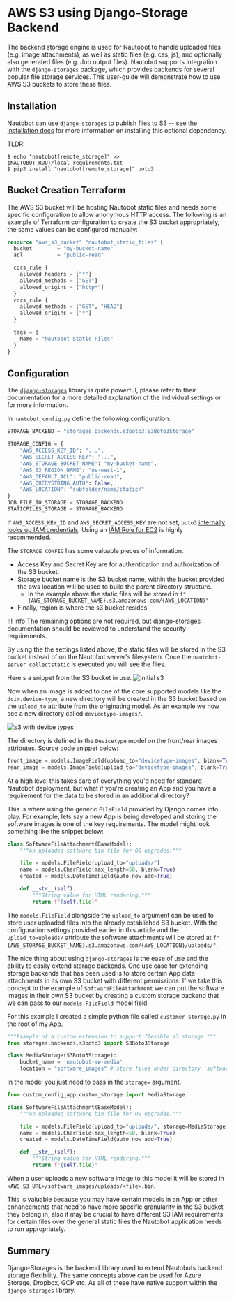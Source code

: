 # AWS S3 using Django-Storage Backend

The backend storage engine is used for Nautobot to handle uploaded files (e.g. image attachments), as well as static files (e.g. css, js), and optionally also generated files (e.g. Job output files). Nautobot supports integration with the `django-storages` package, which provides backends for several popular file storage services. This user-guide will demonstrate how to use AWS S3 buckets to store these files.

## Installation

Nautobot can use [`django-storages`](https://django-storages.readthedocs.io/en/stable/) to publish files to S3 -- see the [installation docs](../installation/nautobot.md#remote-file-storage) for more information on installing this optional dependency.

TLDR:

```shell
$ echo "nautobot[remote_storage]" >> $NAUTOBOT_ROOT/local_requirements.txt
$ pip3 install "nautobot[remote_storage]" boto3
```

## Bucket Creation Terraform

The AWS S3 bucket will be hosting Nautobot static files and needs some specific configuration to allow anonymous HTTP access.  The following is an example of Terraform configuration to create the S3 bucket appropriately, the same values can be configured manually:

```terraform
resource "aws_s3_bucket" "nautobot_static_files" {
  bucket        = "my-bucket-name"
  acl           = "public-read"

  cors_rule {
    allowed_headers = ["*"]
    allowed_methods = ["GET"]
    allowed_origins = ["http*"]
  }
  cors_rule {
    allowed_methods = ["GET", "HEAD"]
    allowed_origins = ["*"]
  }

  tags = {
    Name = "Nautobot Static Files"
  }
}
```

## Configuration

The [`django-storages`](https://django-storages.readthedocs.io/en/stable/) library is quite powerful, please refer to their documentation for a more detailed explanation of the individual settings or for more information.

In `nautobot_config.py` define the following configuration:

```python
STORAGE_BACKEND = "storages.backends.s3boto3.S3Boto3Storage"

STORAGE_CONFIG = {
    "AWS_ACCESS_KEY_ID": "...",
    "AWS_SECRET_ACCESS_KEY": "...",
    "AWS_STORAGE_BUCKET_NAME": "my-bucket-name",
    "AWS_S3_REGION_NAME": "us-west-1",
    "AWS_DEFAULT_ACL": "public-read",
    "AWS_QUERYSTRING_AUTH": False,
    "AWS_LOCATION": "subfolder/name/static/"
}
JOB_FILE_IO_STORAGE = STORAGE_BACKEND
STATICFILES_STORAGE = STORAGE_BACKEND
```

If `AWS_ACCESS_KEY_ID` and `AWS_SECRET_ACCESS_KEY` are not set, `boto3` [internally looks up IAM credentials](https://boto3.amazonaws.com/v1/documentation/api/latest/guide/credentials.html).  Using an [IAM Role for EC2](https://docs.aws.amazon.com/AWSEC2/latest/UserGuide/iam-roles-for-amazon-ec2.html?icmpid=docs_ec2_console) is highly recommended.

The `STORAGE_CONFIG` has some valuable pieces of information.

- Access Key and Secret Key are for authentication and authorization of the S3 bucket.
- Storage bucket name is the S3 bucket name, within the bucket provided the aws location will be used to build the parent directory structure.
    - In the example above the static files will be stored in `f"{AWS_STORAGE_BUCKET_NAME}.s3.amazonaws.com/{AWS_LOCATION}"`
- Finally, region is where the s3 bucket resides.

!!! info
    The remaining options are not required, but django-storages documentation should be reviewed to understand the security requirements.

By using the the settings listed above, the static files will be stored in the S3 bucket instead of on the Nautobot server's filesystem. Once the `nautobot-server collectstatic` is executed you will see the files.

Here's a snippet from the S3 bucket in use.
![initial s3](../../../media/user-guide/administration/guides/s3-django-storage/user-guide-s3-1.png)

Now when an image is added to one of the core supported models like the `dcim.device-type`, a new directory will be created in the S3 bucket based on the `upload_to` attribute from the originating model. As an example we now see a new directory called `devicetype-images/`.

![s3 with device types](../../../media/user-guide/administration/guides/s3-django-storage/user-guide-s3-2.png)

The directory is defined in the `Devicetype` model on the front/rear images attributes. Source code snippet below:

```python
front_image = models.ImageField(upload_to="devicetype-images", blank=True)
rear_image = models.ImageField(upload_to="devicetype-images", blank=True)
```

At a high level this takes care of everything you'd need for standard Nautobot deployment, but what if you're creating an App and you have a requirement for the data to be stored in an additional directory?

This is where using the generic `FileField` provided by Django comes into play. For example, lets say a new App is being developed and storing the software images is one of the key requirements. The model might look something like the snippet below:

```python
class SoftwareFileAttachment(BaseModel):
    """An uploaded software bin file for OS upgrades."""

    file = models.FileField(upload_to="uploads/")
    name = models.CharField(max_length=50, blank=True)
    created = models.DateTimeField(auto_now_add=True)

    def __str__(self):
        """String value for HTML rendering."""
        return f"{self.file}"
```

The `models.FileField` alongside the `upload_to` argument can be used to store user uploaded files into the already established S3 bucket. With the configuration settings provided earlier in this article and the `upload_to=uploads/` attribute the software attachments will be stored at `f"{AWS_STORAGE_BUCKET_NAME}.s3.amazonaws.com/{AWS_LOCATION}/uploads/"`.

The nice thing about using `django-storages` is the ease of use and the ability to easily extend storage backends. One use case for extending storage backends that has been used is to store certain App data attachments in its own S3 bucket with different permissions. If we take this concept to the example of `SoftwareFileAttachment` we can put the software images in their own S3 bucket by creating a custom storage backend that we can pass to our `models.FileField` model field.

For this example I created a simple python file called `customer_storage.py` in the root of my App.

```python
"""Example of a custom extension to support flexible s3 storage."""
from storages.backends.s3boto3 import S3Boto3Storage

class MediaStorage(S3Boto3Storage):
    bucket_name = 'nautobot-sw-media'
    location = "software_images" # store files under directory `software_images/` in bucket `nautobot-sw-media`
```

In the model you just need to pass in the `storage=` argument.

```python
from custom_config_app.custom_storage import MediaStorage

class SoftwareFileAttachment(BaseModel):
    """An uploaded software bin file for OS upgrades."""

    file = models.FileField(upload_to="uploads/", storage=MediaStorage)
    name = models.CharField(max_length=50, blank=True)
    created = models.DateTimeField(auto_now_add=True)

    def __str__(self):
        """String value for HTML rendering."""
        return f"{self.file}"
```

When a user uploads a new software image to this model it will be stored in `<AWS S3 URL>/software_images/uploads/<file>.bin`.

This is valuable because you may have certain models in an App or other enhancements that need to have more specific granularity in the S3 bucket they belong in, also it may be crucial to have different S3 IAM requirements for certain files over the general static files the Nautobot application needs to run appropriately.

## Summary

Django-Storages is the backend library used to extend Nautobots backend storage flexibility. The same concepts above can be used for Azure Storage, Dropbox, GCP etc. As all of these have native support within the `django-storages` library.
